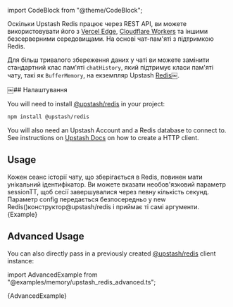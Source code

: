 
import CodeBlock from "@theme/CodeBlock";

Оскільки Upstash Redis працює через REST API, ви можете використовувати його з [Vercel Edge](https://vercel.com/docs/concepts/functions/edge-functions/edge-runtime), [Cloudflare Workers](https://developers.cloudflare.com/workers/) та іншими безсерверними середовищами.
На основі чат-пам'яті з підтримкою Redis.

Для більш тривалого збереження даних у чаті ви можете замінити стандартний клас пам'яті `chatHistory`, який підтримує класи пам'яті чату, такі як `BufferMemory`, на екземпляр Upstash [Redis](https://redis.io/)￼.

￼## Налаштування

You will need to install [@upstash/redis](https://github.com/upstash/upstash-redis) in your project:

```bash npm2yarn
npm install @upstash/redis
```

You will also need an Upstash Account and a Redis database to connect to. See instructions on [Upstash Docs](https://docs.upstash.com/redis) on how to create a HTTP client.

## Usage

Кожен сеанс історії чату, що зберігається в Redis, повинен мати унікальний ідентифікатор. Ви можете вказати необов'язковий параметр sessionTT, щоб сесії завершувалися через певну кількість секунд.
Параметр config передається безпосередньо у new Redis()конструктор@upstash/redis і приймає ті самі аргументи.
<CodeBlock language="typescript">{Example}</CodeBlock>

## Advanced Usage

You can also directly pass in a previously created [@upstash/redis](https://docs.upstash.com/redis/sdks/javascriptsdk/overview) client instance:

import AdvancedExample from "@examples/memory/upstash_redis_advanced.ts";

<CodeBlock language="typescript">{AdvancedExample}</CodeBlock>

